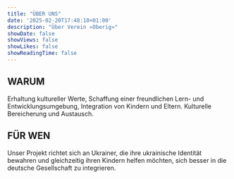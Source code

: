 ```yaml
---
title: "ÜBER UNS"
date: '2025-02-20T17:48:10+01:00'
description: "Über Verein «Oberig»"
showDate: false
showViews: false
showLikes: false
showReadingTime: false
---
```


## WARUM

Erhaltung kultureller Werte, Schaffung einer freundlichen Lern- und Entwicklungsumgebung, Integration von Kindern und Eltern. Kulturelle Bereicherung und Austausch.

## FÜR WEN

Unser Projekt richtet sich an Ukrainer, die ihre ukrainische Identität bewahren und gleichzeitig ihren Kindern helfen möchten, sich besser in die deutsche Gesellschaft zu integrieren.
